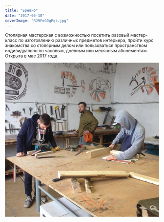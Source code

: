 ```yaml
---
title: "Бревно"
date: "2017-05-18"
coverImage: "RJ9FeG0gPqs.jpg"
---
```


Столярная мастерская с возможностью посетить разовый мастер-класс по изготовлению различных предметов интерьера, пройти курс знакомства со столярным делом или пользоваться пространством индивидуально по часовым, дневным или месячным абонементам. Открыта в мае 2017 года.

![](images/3Ss8nCPPzsQ.jpg)
